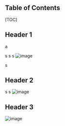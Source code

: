 ## Table of Contents  
[TOC]
## Header 1
a

s
s
s
![image](https://github.com/user-attachments/assets/5ae3628f-c16c-4415-9e8d-4942f37b7b70)

s
## Header 2
s
s
![image](https://github.com/user-attachments/assets/07919931-37b6-4955-bdd2-70735579b606)

## Header 3

![image](https://github.com/user-attachments/assets/97931193-3bb7-4ee4-84b8-59d8b12c5ff5)

# 
